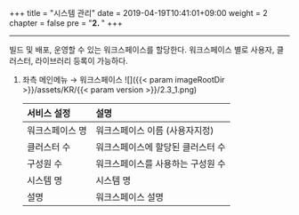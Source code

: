 +++
title = "시스템 관리"
date = 2019-04-19T10:41:01+09:00
weight = 2
chapter = false
pre = "<b>2. </b>"
+++

---
빌드 및 배포, 운영할 수 있는 워크스페이스를 할당한다. 워크스페이스 별로 사용자, 클러스터, 라이브러리 등록이 가능하다.

1. 좌측 메인메뉴 → 워크스페이스
    ![]({{< param imageRootDir >}}/assets/KR/{{< param version >}}/2.3_1.png)
    
    | **서비스 설정** | **설명** |
    | :--------- | :------------- |
    | 워크스페이스 명 | 워크스페이스 이름 \(사용자지정\) |
    | 클러스터 수 | 워크스페이스에 할당된 클러스터 수 |
    | 구성원 수 | 워크스페이스를 사용하는 구성원 수 |
    | 시스템 명 | 시스템 명 |
    | 설명 | 워크스페이스 설명 |